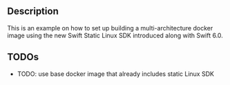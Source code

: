 ## Description

This is an example on how to set up building a multi-architecture docker image using the new Swift Static Linux SDK introduced along with Swift 6.0.

## TODOs

- TODO: use base docker image that already includes static Linux SDK
